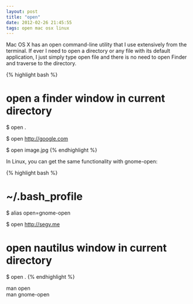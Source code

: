 ```yaml
---
layout: post
title: "open"
date: 2012-02-26 21:45:55
tags: open mac osx linux
---
```


<p>
Mac OS X has an <span class="mono">open</span> command-line utility that I use extensively from the terminal. If ever I need to open a directory or any file with its default application, I just simply type <span>open file</span> and there is no need to open Finder and traverse to the directory.

{% highlight bash %}
# open a finder window in current directory
$ open . 

$ open http://google.com

$ open image.jpg
{% endhighlight %}
</p>

<p>
In Linux, you can get the same functionality with <span class="mono">gnome-open</span>:

{% highlight bash %}
# ~/.bash_profile
$ alias open=gnome-open

$ open http://segv.me

# open nautilus window in current directory
$ open .
{% endhighlight %}
</p>

<p>
man open<br />
man gnome-open
</p>

